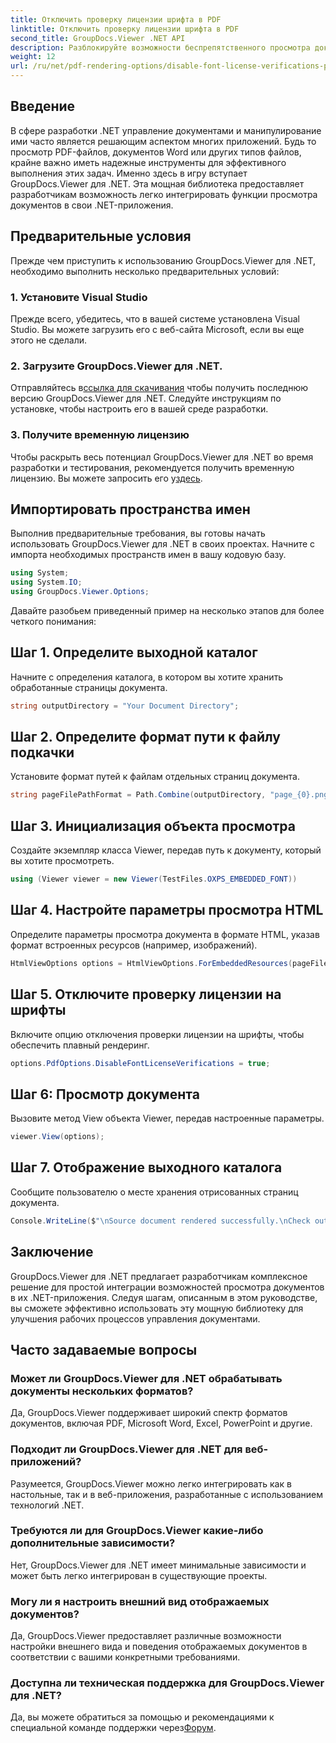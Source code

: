 ```yaml
---
title: Отключить проверку лицензии шрифта в PDF
linktitle: Отключить проверку лицензии шрифта в PDF
second_title: GroupDocs.Viewer .NET API
description: Разблокируйте возможности беспрепятственного просмотра документов в вашей .NET с помощью GroupDocs.Viewer для .NET. Легко интегрируйте и настраивайте рендеринг документов с минимальными зависимостями.
weight: 12
url: /ru/net/pdf-rendering-options/disable-font-license-verifications-pdf/
---
```

## Введение
В сфере разработки .NET управление документами и манипулирование ими часто является решающим аспектом многих приложений. Будь то просмотр PDF-файлов, документов Word или других типов файлов, крайне важно иметь надежные инструменты для эффективного выполнения этих задач. Именно здесь в игру вступает GroupDocs.Viewer для .NET. Эта мощная библиотека предоставляет разработчикам возможность легко интегрировать функции просмотра документов в свои .NET-приложения.
## Предварительные условия
Прежде чем приступить к использованию GroupDocs.Viewer для .NET, необходимо выполнить несколько предварительных условий:
### 1. Установите Visual Studio
Прежде всего, убедитесь, что в вашей системе установлена Visual Studio. Вы можете загрузить его с веб-сайта Microsoft, если вы еще этого не сделали.
### 2. Загрузите GroupDocs.Viewer для .NET.
 Отправляйтесь в[ссылка для скачивания](https://releases.groupdocs.com/viewer/net/) чтобы получить последнюю версию GroupDocs.Viewer для .NET. Следуйте инструкциям по установке, чтобы настроить его в вашей среде разработки.
### 3. Получите временную лицензию
 Чтобы раскрыть весь потенциал GroupDocs.Viewer для .NET во время разработки и тестирования, рекомендуется получить временную лицензию. Вы можете запросить его у[здесь](https://purchase.groupdocs.com/temporary-license/).

## Импортировать пространства имен
Выполнив предварительные требования, вы готовы начать использовать GroupDocs.Viewer для .NET в своих проектах. Начните с импорта необходимых пространств имен в вашу кодовую базу.
```csharp
using System;
using System.IO;
using GroupDocs.Viewer.Options;
```

Давайте разобьем приведенный пример на несколько этапов для более четкого понимания:
## Шаг 1. Определите выходной каталог
Начните с определения каталога, в котором вы хотите хранить обработанные страницы документа.
```csharp
string outputDirectory = "Your Document Directory";
```
## Шаг 2. Определите формат пути к файлу подкачки
Установите формат путей к файлам отдельных страниц документа.
```csharp
string pageFilePathFormat = Path.Combine(outputDirectory, "page_{0}.png");
```
## Шаг 3. Инициализация объекта просмотра
Создайте экземпляр класса Viewer, передав путь к документу, который вы хотите просмотреть.
```csharp
using (Viewer viewer = new Viewer(TestFiles.OXPS_EMBEDDED_FONT))
```
## Шаг 4. Настройте параметры просмотра HTML
Определите параметры просмотра документа в формате HTML, указав формат встроенных ресурсов (например, изображений).
```csharp
HtmlViewOptions options = HtmlViewOptions.ForEmbeddedResources(pageFilePathFormat);
```
## Шаг 5. Отключите проверку лицензии на шрифты
Включите опцию отключения проверки лицензии на шрифты, чтобы обеспечить плавный рендеринг.
```csharp
options.PdfOptions.DisableFontLicenseVerifications = true;
```
## Шаг 6: Просмотр документа
Вызовите метод View объекта Viewer, передав настроенные параметры.
```csharp
viewer.View(options);
```
## Шаг 7. Отображение выходного каталога
Сообщите пользователю о месте хранения отрисованных страниц документа.
```csharp
Console.WriteLine($"\nSource document rendered successfully.\nCheck output in {outputDirectory}.");
```

## Заключение
GroupDocs.Viewer для .NET предлагает разработчикам комплексное решение для простой интеграции возможностей просмотра документов в их .NET-приложения. Следуя шагам, описанным в этом руководстве, вы сможете эффективно использовать эту мощную библиотеку для улучшения рабочих процессов управления документами.
## Часто задаваемые вопросы
### Может ли GroupDocs.Viewer для .NET обрабатывать документы нескольких форматов?
Да, GroupDocs.Viewer поддерживает широкий спектр форматов документов, включая PDF, Microsoft Word, Excel, PowerPoint и другие.
### Подходит ли GroupDocs.Viewer для .NET для веб-приложений?
Разумеется, GroupDocs.Viewer можно легко интегрировать как в настольные, так и в веб-приложения, разработанные с использованием технологий .NET.
### Требуются ли для GroupDocs.Viewer какие-либо дополнительные зависимости?
Нет, GroupDocs.Viewer для .NET имеет минимальные зависимости и может быть легко интегрирован в существующие проекты.
### Могу ли я настроить внешний вид отображаемых документов?
Да, GroupDocs.Viewer предоставляет различные возможности настройки внешнего вида и поведения отображаемых документов в соответствии с вашими конкретными требованиями.
### Доступна ли техническая поддержка для GroupDocs.Viewer для .NET?
 Да, вы можете обратиться за помощью и рекомендациями к специальной команде поддержки через[Форум](https://forum.groupdocs.com/c/viewer/9).